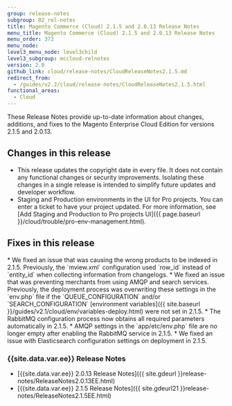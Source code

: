 ```yaml
---
group: release-notes
subgroup: 02_rel-notes
title: Magento Commerce (Cloud) 2.1.5 and 2.0.13 Release Notes
menu_title: Magento Commerce (Cloud) 2.1.5 and 2.0.13 Release Notes
menu_order: 373
menu_node:
level3_menu_node: level3child
level3_subgroup: mccloud-relnotes
version: 2.0
github_link: cloud/release-notes/CloudReleaseNotes2.1.5.md
redirect_from:
  - /guides/v2.2/cloud/release-notes/CloudReleaseNotes2.1.5.html
functional_areas:
  - Cloud
---
```


These Release Notes provide up-to-date information about changes, additions, and fixes to the Magento Enterprise Cloud Edition for versions 2.1.5 and 2.0.13.

## Changes in this release

* This release updates the copyright date in every file. It does not contain any functional changes or security improvements. Isolating these changes in a single release is intended to simplify future updates and developer workflow.
* Staging and Production environments in the UI for Pro projects. You can enter a ticket to have your project updated. For more information, see [Add Staging and Production to Pro projects UI]({{ page.baseurl }}/cloud/trouble/pro-env-management.html).

## Fixes in this release
<!--MAGECLOUD-1427-->* We fixed an issue that was causing the wrong products to be indexed in 2.1.5. Previously, the `mview.xml` configuration used `row_id`  instead of `entity_id` when collecting information from changelogs.

<!--MAGECLOUD-1428-->* We fixed an issue that was preventing merchants from using AMQP and search services. Previously, the deployment process was overwriting these settings in the `env.php` file if the `QUEUE_CONFIGURATION` and/or `SEARCH_CONFIGURATION` [environment variables]({{ site.baseurl }}/guides/v2.1/cloud/env/variables-deploy.html) were not set in 2.1.5.

<!--MAGECLOUD-1246-->* The RabbitMQ configuration process now obtains all required parameters automatically in 2.1.5.

<!--MAGECLOUD-912-->* AMQP settings in the `app/etc/env.php` file are no longer empty after enabling the RabbitMQ service in 2.1.5.

<!--MAGECLOUD-1317-->* We fixed an issue with Elasticsearch configuration settings on deployment in 2.1.5.


### {{site.data.var.ee}} Release Notes
*	[{{site.data.var.ee}} 2.0.13 Release Notes]({{ site.gdeurl }}release-notes/ReleaseNotes2.0.13EE.html)
*	[{{site.data.var.ee}} 2.1.5 Release Notes]({{ site.gdeurl21 }}release-notes/ReleaseNotes2.1.5EE.html)
